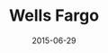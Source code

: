 ---
date: 2015-06-29
title: Wells Fargo
categories: partner
logo: Wells_Fargo.jpg
www: https://www.wellsfargo.com/
---